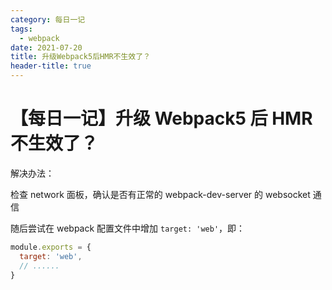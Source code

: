 ```yaml
---
category: 每日一记
tags:
  - webpack
date: 2021-07-20
title: 升级Webpack5后HMR不生效了？
header-title: true
---
```


# 【每日一记】升级 Webpack5 后 HMR 不生效了？

解决办法：

检查 network 面板，确认是否有正常的 webpack-dev-server 的 websocket 通信

随后尝试在 webpack 配置文件中增加 `target: 'web'`，即：

```javascript
module.exports = {
  target: 'web',
  // ......
}
```
